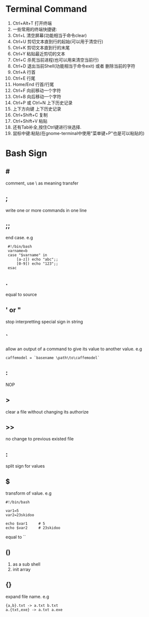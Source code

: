 Terminal Command
===
1. Ctrl+Alt+T 打开终端
2. 一些常用的终端快捷键:
3. Ctrl+L 清空屏幕(功能相当于命令clear)
4. Ctrl+U 剪切文本直到行的起始(可以用于清空行)
5. Ctrl+K 剪切文本直到行的末尾
6. Ctrl+Y 粘贴最近剪切的文本
7. Ctrl+C 杀死当前进程(也可以用来清空当前行)
8. Ctrl+D 退出当前Shell(功能相当于命令exit) 或者 删除当前的字符
9. Ctrl+A 行首
10. Ctrl+E 行尾
11. Home/End 行首/行尾
12. Ctrl+F 向前移动一个字符
13. Ctrl+B 向后移动一个字符
14. Ctrl+P 或 Ctrl+N 上下历史记录
15. 上下方向键 上下历史记录
16. Ctrl+Shift+C 复制
17. Ctrl+Shift+V 粘贴
18. 还有Tab补全,按住Ctrl键进行块选择.
19. 鼠标中键:粘贴(在gnome-terminal中使用"菜单键+P"也是可以粘贴的)

Bash Sign
===

\#
---
comment, use \ as meaning transfer

;
---
write one or more commands in one line

;;
---
end case. e.g

```
 #!/bin/bash
 varname=b
 case "$varname" in
     [a-z]) echo "abc";;
     [0-9]) echo "123";;
 esac
```

.
---
equal to source

' or "
---
stop interpretting special sign in string

`
---
allow an output of a command to give its value to another value. e.g

```
caffemodel = `basename \path\to\caffemodel`
```

:
---
NOP

\>
---
clear a file without changing its authorize

\>>
---
no change to previous existed file

:
---
split sign for values

$
---
transform of value. e.g

```
#!/bin/bash

var1=5
var2=23skidoo

echo $var1     # 5
echo $var2     # 23skidoo
```

equal to ``

()
---
1. as a sub shell
2. init array

{}
---
expand file name. e.g

```
{a,b}.txt -> a.txt b.txt
a.{txt,exe} -> a.txt a.exe